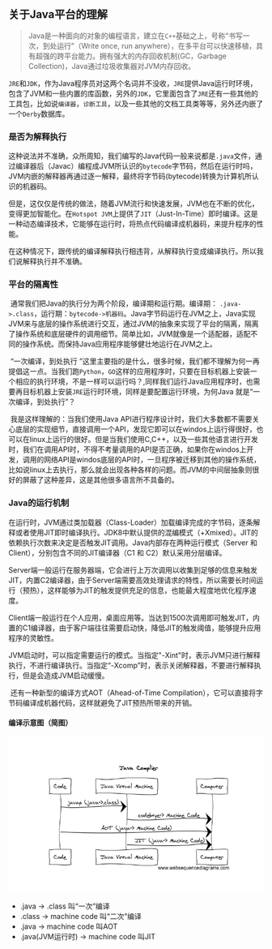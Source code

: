 ## 关于Java平台的理解

>  Java是一种面向的对象的编程语言，建立在`C++`基础之上，号称“书写一次，到处运行”（Write once, run anywhere），在多平台可以快速移植，具有超强的跨平台能力。拥有强大的内存回收机制(GC，Garbage Collection)，Java通过垃圾收集器对JVM内存回收。

​	`JRE`和`JDK`，作为Java程序员对这两个名词并不没收，`JRE`提供Java运行时环境，包含了JVM和一些内置的库函数，另外的`JDK`，它里面包含了`JRE`还有一些其他的工具包，比如说`编译器`，`诊断工具`，以及一些其他的文档工具类等等，另外还内嵌了一个`Derby`数据库。



### 是否为解释执行

​		这种说法并不准确，众所周知，我们编写的Java代码一般来说都是`.java`文件，通过编译器后（Javac）编程成JVM所认识的`bytecode`字节码，然后在运行时吗，JVM内嵌的解释器再通过逐一解释，最终将字节码(bytecode)转换为计算机所认识的机器码。

​		但是，这仅仅是传统的做法，随着JVM流行和快速发展，JVM也在不断的优化，变得更加智能化。在`Hotspot JVM`上提供了`JIT`（Just-In-Time）即时编译。这是一种动态编译技术，它能够在运行时，将热点代码编译成机器码，来提升程序的性能。

​		在这种情况下，跟传统的编译解释执行相违背，从解释执行变成编译执行。所以我们说解释执行并不准确。



### 平台的隔离性

​		通常我们把Java的执行分为两个阶段，编译期和运行期。编译期： `.java->.class`，运行期：`bytecode->机器码`。Java字节码运行在JVM之上，Java实现JVM来与底层的操作系统进行交互，通过JVM的抽象来实现了平台的隔离，隔离了操作系统和底层硬件的调用细节。简单比如，JVM就像是一个适配器，适配不同的操作系统。而保持Java应用程序能够健壮地运行在JVM之上。

​		“一次编译，到处执行 ”这里主要指的是什么，很多时候，我们都不理解为何一再提倡这一点。当我们跑`Python`，`GO`这样的应用程序时，只要在目标机器上安装一个相应的执行环境，不是一样可以运行吗？,同样我们运行Java应用程序时，也需要再目标机器上安装`JRE`运行时环境，同样是要配置运行环境，为何Java 就是“一次编译，到处执行”？

​		我是这样理解的：当我们使用Java API进行程序设计时，我们大多数都不需要关心底层的实现细节，直接调用一个API，发现它即可以在windos上运行得很好，也可以在linux上运行的很好。但是当我们使用C,C++，以及一些其他语言进行开发时，我们在调用API时，不得不考量调用的API是否正确，如果你在windos上开发，调用的网络API是windos底层的API时，一旦程序被迁移到其他的操作系统，比如说linux上去执行，那么就会出现各种各样的问题。而JVM的中间层抽象则很好的屏蔽了这种差异，这是其他很多语言所不具备的。



### Java的运行机制

​		在运行时，JVM通过类加载器（Class-Loader）加载编译完成的字节码，逐条解释或者使用JIT即时编译执行。JDK8中默认提供的混编模式（+Xmixed）。JIT的依赖执行次数来决定是否触发JIT调用。Java内部存在两种运行模式（Server 和Client），分别包含不同的JIT编译器（C1 和 C2）默认采用分层编译。

​		Server端一般运行在服务器端，它会进行上万次调用以收集到足够的信息来触发JIT，内置C2编译器，由于Server端需要高效处理请求的特性，所以需要长时间运行（预热），这样能够为JIT的触发提供充足的信息，也能最大程度地优化程序速度。

​		Client端一般运行在个人应用，桌面应用等。当达到1500次调用即可触发JIT，内置的C1编译器，由于客户端往往需要启动快，降低JIT的触发阈值，能够提升应用程序的灵敏性。		

​		JVM启动时，可以指定需要运行的模式。当指定"-Xint"时，表示JVM只进行解释执行，不进行编译执行。当指定“-Xcomp”时，表示关闭解释器，不要进行解释执行，但是会造成JVM启动缓慢。

​       还有一种新型的编译方式AOT（Ahead-of-Time Compilation），它可以直接将字节码编译成机器代码，这样就避免了JIT预热所带来的开销。



#### 编译示意图（简图）

![1561390393573](assets/1561390393573.png)



- .java -> .class   叫“一次”编译
- .class ->  machine code 叫“二次”编译
- .java -> machine code 叫AOT
- .java(JVM运行时) -> machine code 叫JIT